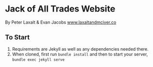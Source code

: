 # Jack of All Trades Website
By Peter Laxalt & Evan Jacobs
www.laxaltandmciver.co

## To Start
1. Requirements are Jekyll as well as any dependencies needed there.
2. When cloned, first run ```bundle install``` and then to start your server, ```bundle exec jekyll serve```
